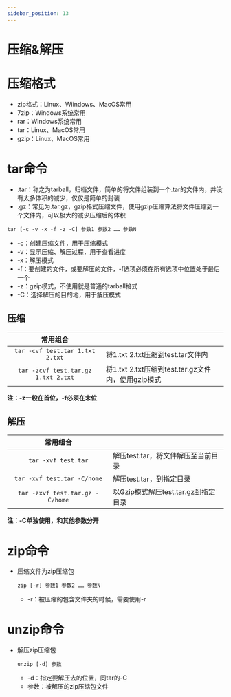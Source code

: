 ```yaml
---
sidebar_position: 13
---
```


# 压缩&解压

# 压缩格式

- zip格式：Linux、Wiindows、MacOS常用
- 7zip：Windows系统常用
- rar：Windows系统常用
- tar：Linux、MacOS常用
- gzip：Linux、MacOS常用

# tar命令

- .tar：称之为tarball，归档文件，简单的将文件组装到一个.tar的文件内，并没有太多体积的减少，仅仅是简单的封装
- .gz：常见为.tar.gz，gzip格式压缩文件，使用gzip压缩算法将文件压缩到一个文件内，可以极大的减少压缩后的体积

`tar [-c -v -x -f -z -C] 参数1 参数2 …… 参数N`

- -c：创建压缩文件，用于压缩模式
- -v：显示压缩、解压过程，用于查看进度
- -x：解压模式
- -f：要创建的文件，或要解压的文件，-f选项必须在所有选项中位置处于最后一个
- -z：gzip模式，不使用就是普通的tarball格式
- -C：选择解压的目的地，用于解压模式

## 压缩

|              常用组合               |                                                    |
| :---------------------------------: | -------------------------------------------------- |
|   `tar -cvf test.tar 1.txt 2.txt`   | 将1.txt 2.txt压缩到test.tar文件内                  |
| `tar -zcvf test.tar.gz 1.txt 2.txt` | 将1.txt 2.txt压缩到test.tar.gz文件内，使用gzip模式 |

**注：-z一般在首位，-f必须在末位**

## 解压

|            常用组合             |                                     |
| :-----------------------------: | ----------------------------------- |
|       `tar -xvf test.tar`       | 解压test.tar，将文件解压至当前目录  |
|   `tar -xvf test.tar -C/home`   | 解压test.tar，到指定目录            |
| `tar -zxvf test.tar.gz -C/home` | 以Gzip模式解压test.tar.gz到指定目录 |

**注：-C单独使用，和其他参数分开**

# zip命令

- 压缩文件为zip压缩包

  `zip [-r] 参数1 参数2 …… 参数N`

  - -r：被压缩的包含文件夹的时候，需要使用-r

# unzip命令

- 解压zip压缩包

  `unzip [-d] 参数`

  - -d：指定要解压去的位置，同tar的-C
  - 参数：被解压的zip压缩包文件